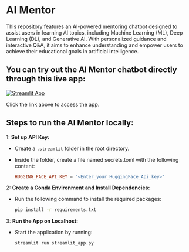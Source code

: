# AI Mentor
This repository features an AI-powered mentoring chatbot designed to assist users in learning AI topics, including Machine Learning (ML), Deep Learning (DL), and Generative AI. With personalized guidance and interactive Q&amp;A, it aims to enhance understanding and empower users to achieve their educational goals in artificial intelligence.

## You can try out the AI Mentor chatbot directly through this live app:

[![Streamlit App](https://static.streamlit.io/badges/streamlit_badge_black_white.svg)](https://ai-mentor.streamlit.app/)

Click the link above to access the app.

## Steps to run the AI Mentor locally:

1: **Set up API Key:**

   - Create a `.streamlit` folder in the root directory.
   - Inside the folder, create a file named secrets.toml with the following content:
     
     ```toml
     HUGGING_FACE_API_KEY = "<Enter_your_HuggingFace_Api_key>"
     ```
         
2: **Create a Conda Environment and Install Dependencies:**

   - Run the following command to install the required packages:
     
     ```cmd 
     pip install -r requirements.txt

3: **Run the App on Localhost:**

   - Start the application by running:
     
     ```cmd 
     streamlit run streamlit_app.py
